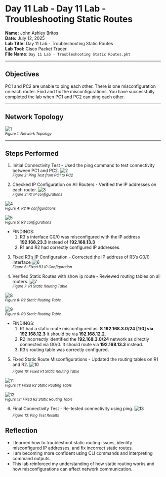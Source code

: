 # Day 11 Lab - Day 11 Lab - Troubleshooting Static Routes

**Name:** John Ashley Britos  
**Date:** July 12, 2025  
**Lab Title:** Day 11 Lab - Troubleshooting Static Routes       
**Lab Tool:** Cisco Packet Tracer  
**File Name:** `Day 11 Lab - Troubleshooting Static Routes.pkt`

---

## Objectives 
PC1 and PC2 are unable to ping each other.
There is one misconfiguration on each router.
Find and fix the misconfigurations.
You have successfully completed the lab when PC1 and PC2 can ping each other.

---

## Network Topology 
![1](./assets/1.png)  
<sub>*Figure 1: Network Topology*</sub>

---

## Steps Performed
1. Initial Connectivity Test - Used the ping command to test connectivity between PC1 and PC2.
![2](./assets/2.png)  
<sub>*Figure 2: Ping Test from PC1 to PC2*</sub>

2. Checked IP Configuration on All Routers - Verified the IP addresses on each router.
![3](./assets/3.png)  
<sub>*Figure 3: R1 IP configurations*</sub>

![4](./assets/4.png)  
<sub>*Figure 4: R2 IP configurations*</sub>

![5](./assets/5.png)  
<sub>*Figure 5: R3 configurations*</sub>

- FINDINGS: 
    1. R3's interface G0/0 was misconfigured with the IP address **192.168.23.3** instead of **192.168.13.3**
    2. R1 and R2 had correctly configured IP addresses.

3. Fixed R3’s IP Configuration - Corrected the IP address of R3’s G0/0 interface
![6](./assets/6.png)    
<sub>*Figure 6: Fixed R3 IP Configuration*</sub>

4. Verified Static Routes with show ip route - Reviewed routing tables on all routers.
![7](./assets/7.png)  
<sub>*Figure 7: R1 Static Routing Table*</sub>

![8](./assets/8.png)  
<sub>*Figure 8: R2 Static Routing Table*</sub>

![9](./assets/9.png)  
<sub>*Figure 9: R3 Static Routing Table*</sub>

- FINDINGS:
    1. R1 had a static route misconfigured as: **S 192.168.3.0/24 [1/0] via 192.168.12.3** It should be via **192.168.12.2**.
    2. R2 incorrectly identified the **192.168.3.0/24** network as directly connected via G0/0.
It should route via **192.168.13.3** instead.
    3. R3’s routing table was correctly configured.

5. Fixed Static Route Misconfigurations - Updated the routing tables on R1 and R2.
![10](./assets/10.png)  
<sub>*Figure 10: Fixed R1 Static Routing Table*</sub>

![11](./assets/11.png)  
<sub>*Figure 11: Fixed R2 Static Routing Table*</sub>

![12](./assets/12.png)  
<sub>*Figure 12: Fixed R2 Static Routing Table*</sub>

6. Final Connectivity Test - Re-tested connectivity using ping.
![13](./assets/13.png)  
<sub>*Figure 13: Ping Test Results*</sub>

## Reflection
- I learned how to troubleshoot static routing issues, identify misconfigured IP addresses, and fix incorrect static routes.
- I am becoming more confident using CLI commands and interpreting command outputs.
- This lab reinforced my understanding of how static routing works and how misconfigurations can affect network communication.

